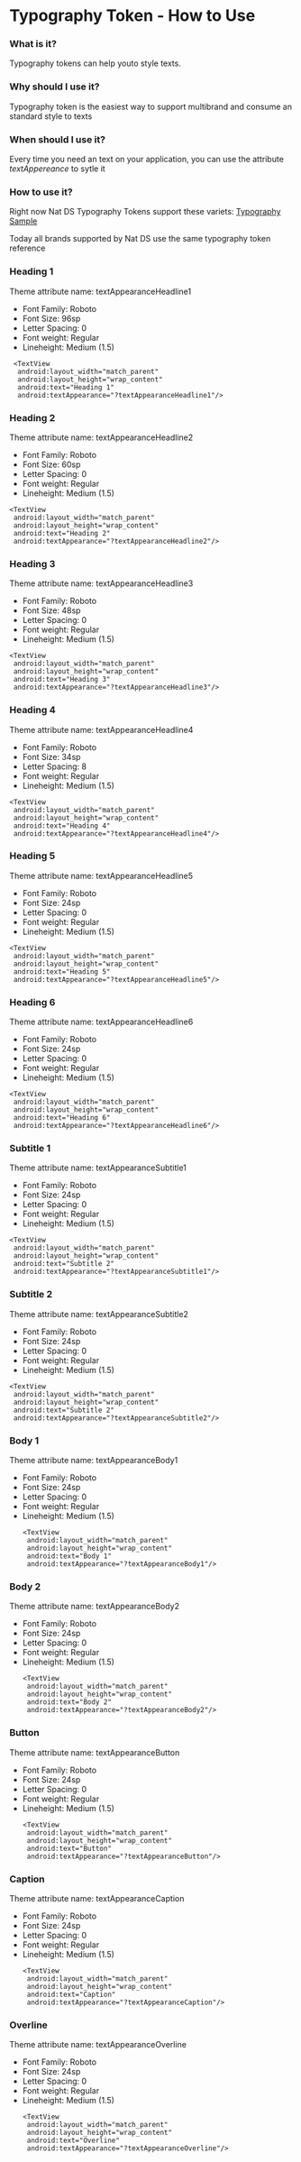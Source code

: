 # Typography Token - How to Use

### What is it?
Typography tokens can help youto style texts.

### Why should I use it?
Typography token is the easiest way to support multibrand and consume an standard style to texts

### When should I use it?
Every time you need an text on your application, you can use the attribute *textAppereance* to sytle it

### How to use it?
Right now Nat DS Typography Tokens support these variets:
[Typography Sample](https://postimg.cc/YGrgGgmw)

Today all brands supported by Nat DS use the same typography token reference

### Heading 1
 Theme attribute name: textAppearanceHeadline1
 -  Font Family: Roboto
 -  Font Size: 96sp
 - Letter Spacing: 0
 - Font weight: Regular
 - Lineheight: Medium (1.5)
 ```android
  <TextView
   android:layout_width="match_parent"
   android:layout_height="wrap_content"
   android:text="Heading 1"
   android:textAppearance="?textAppearanceHeadline1"/>
   ```

### Heading 2
 Theme attribute name: textAppearanceHeadline2
 - Font Family: Roboto
 - Font Size: 60sp
 - Letter Spacing: 0
 - Font weight: Regular
 - Lineheight: Medium (1.5)
  ```android
  <TextView
   android:layout_width="match_parent"
   android:layout_height="wrap_content"
   android:text="Heading 2"
   android:textAppearance="?textAppearanceHeadline2"/>
   ```
 ### Heading 3
 Theme attribute name: textAppearanceHeadline3
 - Font Family: Roboto
 - Font Size: 48sp
 - Letter Spacing: 0
 - Font weight: Regular
 - Lineheight: Medium (1.5)
  ```android
  <TextView
   android:layout_width="match_parent"
   android:layout_height="wrap_content"
   android:text="Heading 3"
   android:textAppearance="?textAppearanceHeadline3"/>
   ```

 ### Heading 4
 Theme attribute name: textAppearanceHeadline4
 - Font Family: Roboto
 - Font Size: 34sp
 - Letter Spacing: 8
 - Font weight: Regular
 - Lineheight: Medium (1.5)
  ```android
  <TextView
   android:layout_width="match_parent"
   android:layout_height="wrap_content"
   android:text="Heading 4"
   android:textAppearance="?textAppearanceHeadline4"/>
   ```

 ### Heading 5
 Theme attribute name: textAppearanceHeadline5
 - Font Family: Roboto
 - Font Size: 24sp
 - Letter Spacing: 0
 - Font weight: Regular
 - Lineheight: Medium (1.5)

  ```android
  <TextView
   android:layout_width="match_parent"
   android:layout_height="wrap_content"
   android:text="Heading 5"
   android:textAppearance="?textAppearanceHeadline5"/>
   ```

 ### Heading 6
 Theme attribute name: textAppearanceHeadline6
 - Font Family: Roboto
 - Font Size: 24sp
 - Letter Spacing: 0
 - Font weight: Regular
 - Lineheight: Medium (1.5)
  ```android
  <TextView
   android:layout_width="match_parent"
   android:layout_height="wrap_content"
   android:text="Heading 6"
   android:textAppearance="?textAppearanceHeadline6"/>
   ```

 ### Subtitle 1
 Theme attribute name: textAppearanceSubtitle1
 - Font Family: Roboto
 - Font Size: 24sp
 - Letter Spacing: 0
 - Font weight: Regular
 - Lineheight: Medium (1.5)
  ```android
  <TextView
   android:layout_width="match_parent"
   android:layout_height="wrap_content"
   android:text="Subtitle 2"
   android:textAppearance="?textAppearanceSubtitle1"/>
   ```

  ### Subtitle 2
  Theme attribute name: textAppearanceSubtitle2
  - Font Family: Roboto
  - Font Size: 24sp
  - Letter Spacing: 0
  - Font weight: Regular
  - Lineheight: Medium (1.5)
  ```android
  <TextView
   android:layout_width="match_parent"
   android:layout_height="wrap_content"
   android:text="Subtitle 2"
   android:textAppearance="?textAppearanceSubtitle2"/>
   ```

 ### Body 1
 Theme attribute name: textAppearanceBody1
 - Font Family: Roboto
 - Font Size: 24sp
 - Letter Spacing: 0
 - Font weight: Regular
 - Lineheight: Medium (1.5)
   ```android
   <TextView
    android:layout_width="match_parent"
    android:layout_height="wrap_content"
    android:text="Body 1"
    android:textAppearance="?textAppearanceBody1"/>
    ```

  ### Body 2
 Theme attribute name: textAppearanceBody2
 - Font Family: Roboto
 - Font Size: 24sp
 - Letter Spacing: 0
 - Font weight: Regular
 - Lineheight: Medium (1.5)
   ```android
   <TextView
    android:layout_width="match_parent"
    android:layout_height="wrap_content"
    android:text="Body 2"
    android:textAppearance="?textAppearanceBody2"/>
    ```

  ### Button
 Theme attribute name: textAppearanceButton
 - Font Family: Roboto
 - Font Size: 24sp
 - Letter Spacing: 0
 - Font weight: Regular
 - Lineheight: Medium (1.5)
   ```android
   <TextView
    android:layout_width="match_parent"
    android:layout_height="wrap_content"
    android:text="Button"
    android:textAppearance="?textAppearanceButton"/>
    ```

  ### Caption
 Theme attribute name: textAppearanceCaption
 - Font Family: Roboto
 - Font Size: 24sp
 - Letter Spacing: 0
 - Font weight: Regular
 - Lineheight: Medium (1.5)
   ```android
   <TextView
    android:layout_width="match_parent"
    android:layout_height="wrap_content"
    android:text="Caption"
    android:textAppearance="?textAppearanceCaption"/>
    ```

  ### Overline
 Theme attribute name: textAppearanceOverline
 - Font Family: Roboto
 - Font Size: 24sp
 - Letter Spacing: 0
 - Font weight: Regular
 - Lineheight: Medium (1.5)
   ```android
   <TextView
    android:layout_width="match_parent"
    android:layout_height="wrap_content"
    android:text="Overline"
    android:textAppearance="?textAppearanceOverline"/>
    ```